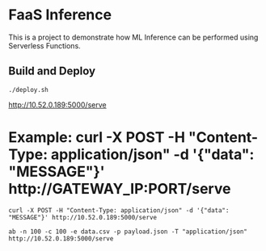 # FaaS Inference

This is a project to demonstrate how ML Inference can be performed using Serverless Functions.

## Build and Deploy
```
./deploy.sh
```

http://10.52.0.189:5000/serve

# Example: curl -X POST -H "Content-Type: application/json" -d '{"data": "MESSAGE"}' http://GATEWAY_IP:PORT/serve
```
curl -X POST -H "Content-Type: application/json" -d '{"data": "MESSAGE"}' http://10.52.0.189:5000/serve

ab -n 100 -c 100 -e data.csv -p payload.json -T "application/json" http://10.52.0.189:5000/serve
```